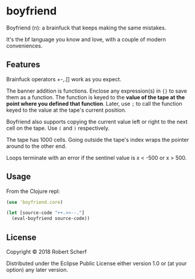 # boyfriend

Boyfriend (n): a brainfuck that keeps making the same mistakes.

It's the bf language you know and love, with a couple of modern
conveniences.

## Features

Brainfuck operators +-,.[] work as you expect. 

The banner addition is functions. Enclose any expression(s) in `{}` to save
them as a function. The function is keyed to the **value of the tape at the
point where you defined that function**. Later, use `;` to call the function
keyed to the value at the tape's current position.

Boyfriend also supports copying the current value left or right to the next
cell on the tape. Use `(` and `)` respectively.

The tape has 1000 cells. Going outside the tape's index wraps the pointer
around to the other end.

Loops terminate with an error if the sentinel value is x < -500 or x > 500.

## Usage

From the Clojure repl:

```clojure
(use 'boyfriend.core)

(let [source-code "++.>>--."]
  (eval-boyfriend source-code))
```

## License

Copyright © 2018 Robert Scherf

Distributed under the Eclipse Public License either version 1.0 or (at
your option) any later version.
